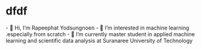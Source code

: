 <h1> dfdf </h1>
- 👋 Hi, I’m Rapeephat Yodsungnoen
- 👀 I’m interested in machine learning .especially from scratch
- 🌱 I’m currently master student in applied machine learning and scientific data analysis at Suranaree University of Technology

<!---
men31/men31 is a ✨ special ✨ repository because its `README.md` (this file) appears on your GitHub profile.
You can click the Preview link to take a look at your changes.
--->
